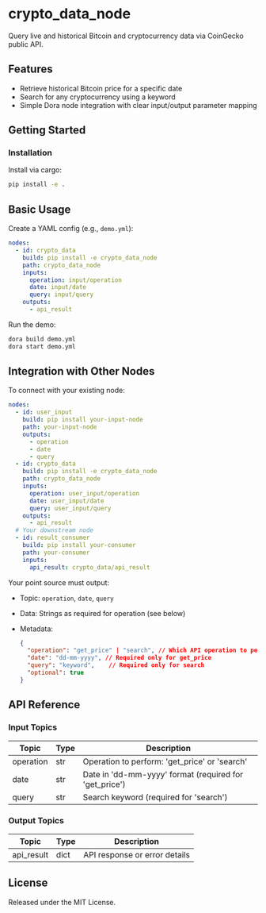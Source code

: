 # crypto_data_node

Query live and historical Bitcoin and cryptocurrency data via CoinGecko public API.

## Features
- Retrieve historical Bitcoin price for a specific date
- Search for any cryptocurrency using a keyword
- Simple Dora node integration with clear input/output parameter mapping

## Getting Started

### Installation
Install via cargo:
```bash
pip install -e .
```

## Basic Usage

Create a YAML config (e.g., `demo.yml`):

```yaml
nodes:
  - id: crypto_data
    build: pip install -e crypto_data_node
    path: crypto_data_node
    inputs:
      operation: input/operation
      date: input/date
      query: input/query
    outputs:
      - api_result
```

Run the demo:

```bash
dora build demo.yml
dora start demo.yml
```

## Integration with Other Nodes

To connect with your existing node:

```yaml
nodes:
  - id: user_input
    build: pip install your-input-node
    path: your-input-node
    outputs:
      - operation
      - date
      - query
  - id: crypto_data
    build: pip install -e crypto_data_node
    path: crypto_data_node
    inputs:
      operation: user_input/operation
      date: user_input/date
      query: user_input/query
    outputs:
      - api_result
  # Your downstream node
  - id: result_consumer
    build: pip install your-consumer
    path: your-consumer
    inputs:
      api_result: crypto_data/api_result
```

Your point source must output:

* Topic: `operation`, `date`, `query`
* Data: Strings as required for operation (see below)
* Metadata:

  ```json
  {
    "operation": "get_price" | "search", // Which API operation to perform
    "date": "dd-mm-yyyy", // Required only for get_price
    "query": "keyword",    // Required only for search
    "optional": true
  }
  ```

## API Reference

### Input Topics

| Topic      | Type | Description |
|------------|------|-------------|
| operation  | str  | Operation to perform: 'get_price' or 'search' |
| date       | str  | Date in 'dd-mm-yyyy' format (required for 'get_price') |
| query      | str  | Search keyword (required for 'search') |

### Output Topics

| Topic      | Type | Description |
|------------|------|-------------|
| api_result | dict | API response or error details |

## License

Released under the MIT License.
